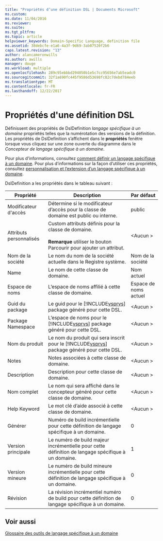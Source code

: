 ```yaml
---
title: "Propriétés d’une définition DSL | Documents Microsoft"
ms.custom: 
ms.date: 11/04/2016
ms.reviewer: 
ms.suite: 
ms.tgt_pltfrm: 
ms.topic: article
helpviewer_keywords: Domain-Specific Language, definition file
ms.assetid: 38debcfe-e1a6-4a3f-9d69-3ab07520f2b6
caps.latest.revision: "13"
author: alancameronwills
ms.author: awills
manager: douge
ms.workload: multiple
ms.openlocfilehash: 289c95ebbbd294050b1e5c7cc95656e7ab5eadc0
ms.sourcegitcommit: 32f1a690fc445f9586d53698fc82c7debd784eeb
ms.translationtype: MT
ms.contentlocale: fr-FR
ms.lasthandoff: 12/22/2017
---
```

# <a name="properties-of-a-dsl-definition"></a>Propriétés d'une définition DSL
Définissent des propriétés de DslDefinition *langage spécifique à un domaine* propriétés telles que la numérotation des versions de la définition. Les propriétés de DslDefinition s’affichent dans le **propriétés** fenêtre lorsque vous cliquez sur une zone ouverte du diagramme dans le *Concepteur de langage spécifique à un domaine*.  
  
 Pour plus d’informations, consultez [comment définir un langage spécifique à un domaine](../modeling/how-to-define-a-domain-specific-language.md). Pour plus d’informations sur la façon d’utiliser ces propriétés, consultez [personnalisation et l’extension d’un langage spécifique à un domaine](../modeling/customizing-and-extending-a-domain-specific-language.md).  
  
 DslDefinition a les propriétés dans le tableau suivant :  
  
|Propriété|Description|Par défaut|  
|--------------|-----------------|-------------|  
|Modificateur d'accès|Détermine si le modificateur d’accès pour la classe de domaine est public ou interne.|public|  
|Attributs personnalisés|Custom attributs définis pour la classe de domaine.<br /><br /> **Remarque** utiliser le bouton Parcourir pour ajouter un attribut.|\<Aucun >|  
|Nom de la société|Le nom du nom de la société actuelle dans le Registre système.|Nom de la société|  
|Name|Le nom de cette classe de domaine.|Nom actuel|  
|Espace de noms|L’espace de noms affilié à cette classe de domaine.|Espace de noms actuel|  
|Guid du package|Le guid pour le [!INCLUDE[vsprvs](../code-quality/includes/vsprvs_md.md)] package généré pour cette DSL.|\<Aucun >|  
|Package Namespace|L’espace de noms pour le [!INCLUDE[vsprvs](../code-quality/includes/vsprvs_md.md)] package généré pour cette DSL.|\<Aucun >|  
|Nom du produit|Le nom du produit qui sera inscrit pour le [!INCLUDE[vsprvs](../code-quality/includes/vsprvs_md.md)] package généré pour cette DSL.|\<Aucun >|  
|Notes|Notes associées à cette classe de domaine.|\<Aucun >|  
|Description|Description pour cette classe de domaine.|\<Aucun >|  
|Nom complet|Le nom qui sera affiché dans le concepteur généré pour cette classe de domaine.|\<Aucun >|  
|Help Keyword|Le mot clé d’aide associé à cette classe de domaine.|\<Aucun >|  
|Générer|Numéro de build incrémentielle pour cette définition de langage spécifique à un domaine.|0|  
|Version principale|Le numéro de build majeur incrémentielle pour cette définition de langage spécifique à un domaine.|1|  
|Version mineure|Le numéro de build mineure incrémentielle pour cette définition de langage spécifique à un domaine.|0|  
|Révision|La révision incrémentiel numéro de build pour cette définition de langage spécifique à un domaine.|0|  
  
## <a name="see-also"></a>Voir aussi  
 [Glossaire des outils de langage spécifique à un domaine](http://msdn.microsoft.com/en-us/ca5e84cb-a315-465c-be24-76aa3df276aa)